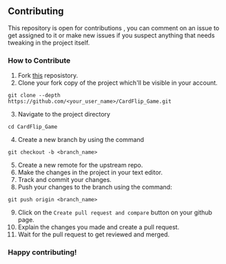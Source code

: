 ## Contributing 
This repository is open for contributions , you can comment on an issue to get assigned to it or make new issues if you suspect anything that needs tweaking in the project itself.

### How to Contribute 

1. Fork [this](https://github.com/ANSHIKA1806/CardFlip_Game) reposistory. 
2. Clone your fork copy of the project which'll be visible in your account.
```
git clone --depth  https://github.com/<your_user_name>/CardFlip_Game.git
```
3. Navigate to the project directory 
```
cd CardFlip_Game
```
4. Create a new branch by using the command 
``` 
git checkout -b <branch_name>
```
5. Create a new remote for the upstream repo.
6. Make the changes in the project in your text editor.
7. Track and commit your changes.
8. Push your changes to the branch using the command:
``` 
git push origin <branch_name>
```
9. Click on the `Create pull request and compare` button on your github page.
10. Explain the changes you made and create a pull request.
11. Wait for the pull request to get reviewed and merged.

### Happy contributing!

